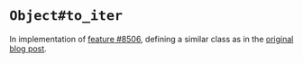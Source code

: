 `Object#to_iter`
================

In implementation of [feature #8506](https://bugs.ruby-lang.org/issues/8506), defining a similar class as in the [original blog post](http://alindeman.github.io/2013/06/10/porting-iterate-to-ruby.html).

